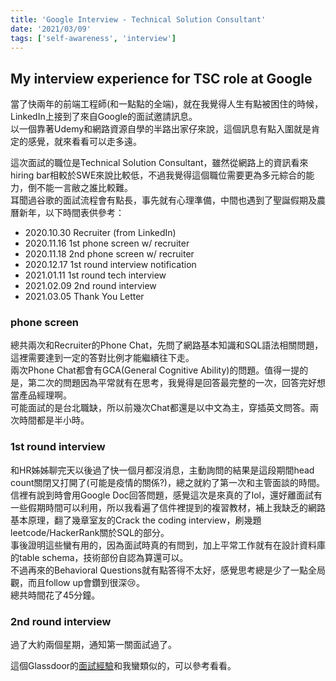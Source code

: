 ```yaml
---
title: 'Google Interview - Technical Solution Consultant'
date: '2021/03/09'
tags: ['self-awareness', 'interview']
---
```


## My interview experience for TSC role at Google  
當了快兩年的前端工程師(和一點點的全端)，就在我覺得人生有點被困住的時候，LinkedIn上接到了來自Google的面試邀請訊息。  
以一個靠著Udemy和網路資源自學的半路出家仔來說，這個訊息有點入圍就是肯定的感覺，就來看看可以走多遠。

這次面試的職位是Technical Solution Consultant，雖然從網路上的資訊看來hiring bar相較於SWE來說比較低，不過我覺得這個職位需要更為多元綜合的能力，倒不能一言敝之誰比較難。  
耳聞過谷歌的面試流程會有點長，事先就有心理準備，中間也遇到了聖誕假期及農曆新年，以下時間表供參考：
- 2020.10.30 Recruiter (from LinkedIn)
- 2020.11.16 1st phone screen w/ recruiter
- 2020.11.18 2nd phone screen w/ recruiter
- 2020.12.17 1st round interview notification
- 2021.01.11 1st round tech interview
- 2021.02.09 2nd round interview
- 2021.03.05 Thank You Letter

### phone screen
總共兩次和Recruiter的Phone Chat，先問了網路基本知識和SQL語法相關問題，這裡需要達到一定的答對比例才能繼續往下走。  
兩次Phone Chat都會有GCA(General Cognitive Ability)的問題。值得一提的是，第二次的問題因為平常就有在思考，我覺得是回答最完整的一次，回答完好想當產品經理啊。  
可能面試的是台北職缺，所以前幾次Chat都還是以中文為主，穿插英文問答。兩次時間都是半小時。

### 1st round interview
和HR姊姊聊完天以後過了快一個月都沒消息，主動詢問的結果是這段期間head count關閉又打開了(可能是疫情的關係?)，總之就約了第一次和主管面談的時間。  
信裡有說到時會用Google Doc回答問題，感覺這次是來真的了lol，還好離面試有一些假期時間可以利用，所以我看遍了信件裡提到的複習教材，補上我缺乏的網路基本原理，翻了幾章室友的Crack the coding interview，刷幾題leetcode/HackerRank關於SQL的部分。  
事後證明這些蠻有用的，因為面試時真的有問到，加上平常工作就有在設計資料庫的table schema，技術部份自認為算還可以。  
不過再來的Behavioral Questions就有點答得不太好，感覺思考總是少了一點全局觀，而且follow up會鑽到很深😢。  
總共時間花了45分鐘。

### 2nd round interview
過了大約兩個星期，通知第一關面試過了。

這個Glassdoor的[面試經驗](https://www.glassdoor.com/Interview/Google-Interview-RVW34132934.htm)和我蠻類似的，可以參考看看。
